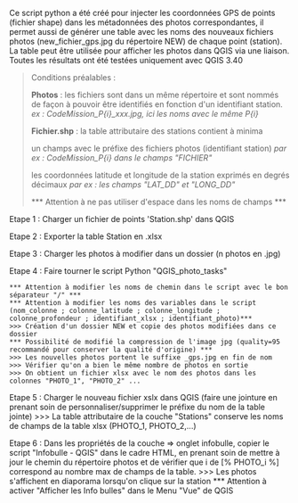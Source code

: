 Ce script python a été créé pour injecter les coordonnées GPS de points (fichier shape) dans les métadonnées des photos correspondantes, il permet aussi de générer une table avec les noms des nouveaux fichiers photos (new_fichier_gps.jpg du répertoire NEW) de chaque point (station). La table peut être utilisée pour afficher les photos dans QGIS via une liaison.
Toutes les résultats ont été testées uniquement avec QGIS 3.40

> Conditions préalables :
> 
> **Photos** : les fichiers sont dans un même répertoire et sont nommés de façon à pouvoir être identifiés en fonction d'un identifiant station.
> *ex : CodeMission_P{i}_xxx.jpg, ici les noms avec le même P{i}*
> 	
> **Fichier.shp** : la table attributaire des stations contient à minima 
> 
> un champs avec le préfixe des fichiers photos (identifiant station) 
> *par ex : CodeMission_P{i} dans le champs "FICHIER"*
> 
> les coordonnées latitude et longitude de la station exprimés en degrés décimaux 
> *par ex : les champs "LAT_DD" et "LONG_DD"*
> 
> *** Attention à ne pas utiliser d'espace dans les noms de champs ***
 
Etape 1 : Charger un fichier de points 'Station.shp' dans QGIS
 
Etape 2 : Exporter la table Station en .xlsx

Etape 3 : Charger les photos à modifier dans un dossier (n photos en .jpg)

Etape 4 : Faire tourner le script Python "QGIS_photo_tasks"

	*** Attention à modifier les noms de chemin dans le script avec le bon séparateur "/" ***
	*** Attention à modifier les noms des variables dans le script (nom_colonne ; colonne_latitude ; colonne_longitude ; colonne_profondeur ; identifiant_xlsx ; identifiant_photo)***
	>>> Création d'un dossier NEW et copie des photos modifiées dans ce dossier
	*** Possibilité de modifié la compression de l'image jpg (quality=95 recommandé pour conserver la qualité d'origine) ***
	>>> Les nouvelles photos portent le suffixe _gps.jpg en fin de nom
	>>> Vérifier qu'on a bien le même nombre de photos en sortie
	>>> On obtient un fichier xlsx avec le nom des photos dans les colonnes "PHOTO_1", "PHOTO_2" ...

Etape 5 : Charger le nouveau fichier xslx dans QGIS (faire une jointure en prenant soin de personnaliser/supprimer le préfixe du nom de la table jointe)
          >>> La table attributaire de la couche "Stations" conserve les noms de champs de la table xlsx (PHOTO_1, PHOTO_2,...)

Etape 6 : Dans les propriétés de la couche => onglet infobulle, copier le script "Infobulle - QGIS" dans le cadre HTML, en prenant soin de mettre à jour le chemin du répertoire photos et de vérifier que i de [% PHOTO_i %] correspond au nombre max de champs de la table.
	  >>> Les photos s'affichent en diaporama lorsqu'on clique sur la station
	  *** Attention à activer "Afficher les Info bulles" dans le Menu "Vue" de QGIS

